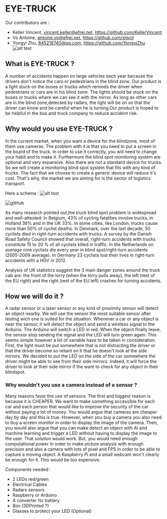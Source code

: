 # EYE-TRUCK

Our contributors are :
- Keller Vincent, vincent.keller@efrei.net, https://github.com/KellerVincent
- Vo Antoine, antoine.vo@efrei.net, https://github.com/siiscil
- Yongyi Zhu, 845218740@qq.com, https://github.com/YongyiZhu
![alt text](https://cdn.pixabay.com/photo/2016/05/25/14/14/angel-1414951_1280.png)

## What is EYE-TRUCK ?
A number of accidents happen on large vehicles each year because the drivers don't notice the cars or pedestrians in the blind zone. Our product is a light stuck on the buses or trucks which reminds the driver when pedestrians or cars are in his blind zone. The lights should be stuck on the buses or trucks where we can see it with the mirror.
As long as other cars are in the blind zone,detected by radars, the light will be on so that the driver can know and be careful when he is turning.Our product is hoped to be helpful in the bus and truck company to reduce accident risk.

## Why would you use EYE-TRUCK ?
In the current market, when you want a device for the blindzone, most of them use cameras. The problem with it is that you need to put a screen in the board of the truck. In order to use it correctly, you will need to change your habit and to make it. Furthermore the blind spot monitoring system are optional and very expansive. Also there are not a standard device for trucks. So we will create a monitoring blind spot system that fits with any kind of trucks. The fact that we choose to create a generic device will reduce it's cost.
That's why, the market we are aiming for is the sector of logistics transport.

Here a schema :
![alt text](https://scontent.fcdg2-1.fna.fbcdn.net/v/t1.15752-9/s2048x2048/50337171_295630234427899_5954866671507210240_n.jpg?_nc_cat=101&_nc_ht=scontent.fcdg2-1.fna&oh=0a23ed3b65b7b15b16704d0fb2e7fa84&oe=5CFA5E88)

![gitHub](https://github.com/siiscil/iot-projects/blob/master/ava/pictures/gr-tas-nozone-450x215.jpg)

As many research pointed out,the truck blind spot problem is widespread and well-attested:
In Belgium, 43% of cycling fatalities involve trucks, in Holland 38% and in the UK 33%. In some cities, like London, trucks cause more than 50% of cyclist deaths.
In Denmark, over the last decade, 50 cyclists died in right-turn accidents with trucks. A survey by the Danish Road Safety Council showed that overall, right-turn accidents with trucks constitute 15 to 20 % of all cyclists killed in traffic.
In the Netherlands on average nine cyclists die every year in blind spot/right-turn accidents (2005-2009 average).
In Germany 23 cyclists lost their lives in right-turn accidents with a HGV in 2012.

Analysis of UK statistics suggest the 3 main danger zones around the truck cab are: the front of the lorry (when the lorry pulls away), the left (rest of the EU right) and the right (rest of the EU left) crashes for turning accidents.

## How we will do it ?
A radar sensor or a laser sensor or any kind of proximity sensor will detect an object nearby. We will use the sensor the most suitable sensor after testing wich one is suited for the situation. Whenever a car or any object is near the sensor, it will detect the object and send a wireless signal to the Arduino. The Arduino will switch a LED in red. When the object finally leave, the sensor stop sending the signal and the LED will turn green again. This seems simple however a lot of variable have to be taken in consideration. 
First, the light must be put somewhere that is not distracting the driver or that the driver become so reliant on it that he doesn't look at the side mirrors. We decided to put the LED on the side of the car somewhere the driver might be able to see from their side mirrors. Indeed, it will force the driver to look at their side mirror if the want to check for any object in their blindspot.

### Why wouldn't you use a camera instead of a sensor ?
Many reasons favor the use of sensors. The first and biggest reason is because it is CHEAPER. We want to make something accessible for each car and each person that would like to improve the security of the car without paying a lot of money. You would argue that cameras are cheaper day by day and this is true. However, when you buy a camera you also need to buy a screen monitor in order to display the image of the camera. Then, you would also argue that you can make detect an object with AI and machine learning and trigger a LED without having to display the image to the user. That solution would work. But, you would need enough computational power in order to make picture analysis with enough precision and also a camera with lots of pixel and FPS in order to be able to capture a moving object. A Raspberry Pi and a small webcam won't clearly be enough for it. This would be too expensive.

Components needed :
- 2 LEDs red/green
- Electrical Cables
- Radars sensors
- Raspberry or Arduino
- A converter for battery
- Box (3DPrinted ?)
- Glasses to protect your LED (Optional)

